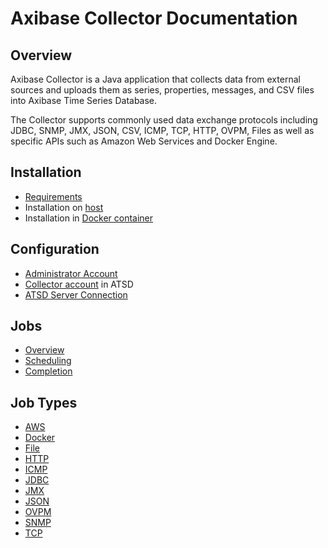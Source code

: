 # Axibase Collector Documentation

## Overview

Axibase Collector is a Java application that collects data from external sources and uploads them as series, properties,  messages, and CSV files into Axibase Time Series Database.

The Collector supports commonly used data exchange protocols including JDBC, SNMP, JMX, JSON, CSV, ICMP, TCP, HTTP, OVPM, Files as well as specific APIs such as Amazon Web Services and Docker Engine.

## Installation

* [Requirements](requirements.md)
* Installation on [host](installation.md)
* Installation in [Docker container](installation-on-docker.md)

## Configuration

* [Administrator Account](configure-administrator-account.md)
* [Collector account](collector-account.md) in ATSD
* [ATSD Server Connection](atsd-server-connection.md)

## Jobs

* [Overview](job-generic.md)
* [Scheduling](scheduling.md)
* [Completion](job-completion-messages.md)

## Job Types

* [AWS](jobs/aws.md)
* [Docker](jobs/docker.md)
* [File](jobs/file.md)
* [HTTP](jobs/http.md)
* [ICMP](jobs/icmp.md)
* [JDBC](jobs/jdbc.md)
* [JMX](jobs/jmx.md)
* [JSON](jobs/json.md)
* [OVPM](jobs/ovpm.md)
* [SNMP](jobs/snmp.md)
* [TCP](jobs/tcp.MD)


